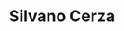 ---
layout: author
title: Silvano Cerza
name: Silvano Cerza
slug: silvano-cerze
position: Senior Software Engineer
image: /images/authors/silvano-cerza.jpg
socials:
  author_page:
    - name: LinkedIn
      url: https://www.linkedin.com/in/silvanocerza/
      icon: /images/icons/linkedin-white.svg
    - name: Twitter
      url: https://twitter.com/SilvanoCerza
      icon: /images/icons/twitter-white.svg
  blog_posts:
    - name: LinkedIn
      url: https://www.linkedin.com/in/silvanocerza/
      icon: /images/icons/linkedin-dark.svg
    - name: Twitter
      url: https://twitter.com/SilvanoCerza
      icon: /images/icons/twitter-dark.svg
    - name: GitHub
      url: https://github.com/silvanocerza
      icon: /images/icons/github.svg
---